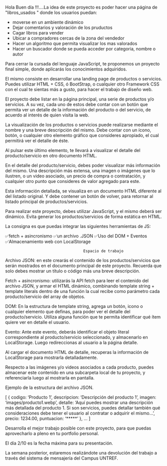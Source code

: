Hola Buen día !!!....La idea de este proyecto es poder hacer una página de "libros_usados " donde los usuarios puedan:

* moverse en un ambiente dinámico
* Dejar comentarios y valoración de los pruductos
* Cagar libros para vender
* Ubicar a compradores cercas de la zona del vendedor
* Hacer un algoritmo que permita visualizar los mas valorados
* Hacer un buscador donde se pueda acceder  por categoria, nombre o autor

















Para cerrar la cursada del lenguaje JavaScript, te proponemos un proyecto final simple, donde aplicarás los conocimientos adquiridos.

El mismo consiste en desarrollar una landing page de productos o servicios. Puedes utilizar HTML + CSS, ó BootStrap, o cualquier otro Framework CSS con el cual te sientas más a gusto, para hacer el trabajo de diseño web.

El proyecto debe listar en la página principal, una serie de productos y/o servicios. A su vez, cada uno de estos debe contar con un botón que permita ver un detalle de la información del producto o del servicio, de acuerdo al interés de quien visita la web.

La visualización de los productos o servicios puede realizarse mediante el nombre y una breve descripción del mismo. Debe contar con un ícono, botón, o cualquier otro elemento gráfico que consideres apropiado, el cual permitirá ver el detalle de éste.

Al pulsar este último elemento, te llevará a visualizar el detalle del producto/servicio en otro documento HTML.

En el detalle del producto/servicio, debes poder visualizar más información del mismo. Una descripción más extensa, una imagen o imágenes que lo ilustren, o un video asociado, un precio de compra o contratación, y cualquier otro punto que consideres de valor agregado para este.

Esta información detallada, se visualiza en un documento HTML diferente al del listado original. Y debe contener un botón de volver, para retornar al listado principal de productos/servicios.

Para realizar este proyecto, debes utilizar JavaScript, y el mismo deberá ser dinámico. Evita generar los productos/servicios de forma estática en HTML.

La consigna es que puedas integrar las siguientes herramientas de JS:

✅fetch + asincronismo
✅un archivo .JSON
✅Uso del DOM + Eventos
✅Almacenamiento web con LocalStorage

                                       Espacio de trabajo

Archivo JSON: en este crearás el contenido de los productos/servicios que serán mostrados en el documento principal de este proyecto. Recuerda que solo debes mostrar un título o código más una breve descripción.

Fetch + asincronismo: utilizarás la API fetch para leer el contenido del archivo JSON, y armar el HTML dinámico, combinando template string + template literals dentro de una función la cual recibe como parámetro cada producto/servicio del array de objetos.

DOM: En la estructura de template string, agrega un botón, icono o cualquier elemento que definas, para poder ver el detalle del producto/servicio. Utiliza alguna función que te permita identificar qué ítem quiere ver en detalle el usuario.

Evento: Ante este evento, deberás identificar el objeto literal correspondiente al producto/servicio seleccionado, y almacenarlo en LocalStorage. Luego redireccionas al usuario a la página detalle.


Al cargar el documento HTML de detalle, recuperas la información de LocalStorage para mostrarla detalladamente.

Respecto a las imágenes y/o videos asociados a cada producto, puedes almacenar este contenido en una subcarpeta local de tu proyecto, y referenciarla luego al mostrarla en pantalla.



Ejemplo de la estructura del archivo JSON.

[
{
codigo: ‘Producto 1’,
descripcion: ‘Descripción del producto 1’,
imagen: ‘images/producto1.webp’,
detalle: ‘Aquí puedes mostrar una descripción más detallada del producto 1. Si son servicios, puedes detallar también qué consideraciones debe tener el usuario al contratar o adquirir el mismo…’,
precio: 1234.00,
puntuacion: ‘*****’
},
...
]

Desarrolla el mejor trabajo posible con este proyecto, para que puedas aprovecharlo a 
pleno en tu portfolio personal.

El día 2/10 es la fecha máxima para su presentación. 

La semana posterior, estaremos realizándote una devolución del trabajo a través del sistema de mensajería del Campus UNTREF.